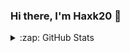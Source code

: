 ### Hi there, I'm Haxk20 👋 

<details>
  <summary>:zap: GitHub Stats</summary>

  <img align="left" alt="Haxk20's GitHub Stats" src="https://github-readme-stats.codestackr.vercel.app/api?username=Haxk20&show_icons=true&hide_border=true" />

</details>
